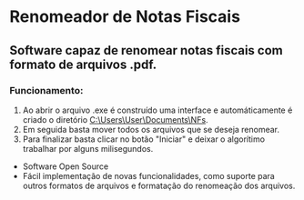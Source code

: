 # Renomeador de Notas Fiscais

## Software capaz de renomear notas fiscais com formato de arquivos .pdf.

### Funcionamento:

1. Ao abrir o arquivo .exe é construído uma interface e automáticamente é criado o diretório [C:\Users\User\Documents\NFs](C:\Users\User\Documents\NFs).
2. Em seguida basta mover todos os arquivos que se deseja renomear.
3. Para finalizar basta clicar no botão "Iniciar" e deixar o algorítimo trabalhar por alguns milisegundos.

* Software Open Source 
* Fácil implementação de novas funcionalidades, como suporte para outros formatos de arquivos e formatação do renomeação dos arquivos.
